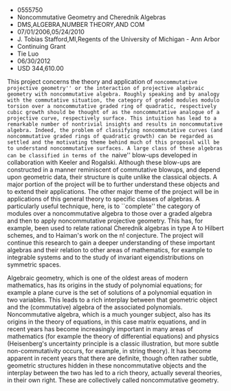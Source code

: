 
* 0555750
* Noncommutative Geometry and Cherednik Algebras
* DMS,ALGEBRA,NUMBER THEORY,AND COM
* 07/01/2006,05/24/2010
* J. Tobias Stafford,MI,Regents of the University of Michigan - Ann Arbor
* Continuing Grant
* Tie Luo
* 06/30/2012
* USD 344,610.00

This project concerns the theory and application of ``noncommutative projective
geometry'' or the interaction of projective algebraic geometry with
noncommutative algebra. Roughly speaking and by analogy with the commutative
situation, the category of graded modules modulo torsion over a noncommutative
graded ring of quadratic, respectively cubic growth should be thought of as the
noncommutative analogue of a projective curve, respectively surface. This
intuition has lead to a remarkable number of nontrivial insights and results in
noncommutative algebra. Indeed, the problem of classifying noncommutative curves
(and noncommutative graded rings of quadratic growth) can be regarded as settled
and the motivating theme behind much of this proposal will be to understand
noncommutative surfaces. A large class of these algebras can be classified in
terms of the ``naive'' blow-ups developed in collaboration with Keeler and
Rogalski. Although these blow-ups are constructed in a manner reminiscent of
commutative blowups, and depend upon geometric data, their structure is quite
unlike the classical objects. A major portion of the project will be to further
understand these objects and to extend their applications. The other major theme
of the project will be in applications of this general theory to specific
classes of algebras. A particularly useful technique, here, is to ``complete''
the category of modules over a noncommutative algebra to those over a graded
algebra and then to apply noncommutative projective geometry. This has, for
example, been used to relate rational Cherednik algebras in type A to Hilbert
schemes, and to Haiman's work on the n! conjecture. The project will continue
this research to gain a deeper understanding of these important algebras and
their relation to other areas of mathematics, for example to integrable systems
and to the study of invariant eigendistributions on symmetric spaces.

Algebraic geometry, which is one of the oldest areas of modern mathematics, has
its origins in the study of polynomial equations; for example a plane curve is
the set of solutions of a polynomial equation in two variables. This leads to a
rich interplay between that geometric object and the (commutative) algebra of
the associated polynomials. Noncommutative algebra, which is a much younger
subject, also has its origins in the theory of equations, in this case matrix
equations, and in recent years has become increasingly important in many areas
of mathematics (for example the theory of differential equations) and physics
(Heisenberg's uncertainty principle is a classic illustration, but more subtle
non-commutativity occurs, for example, in string theory). It has become apparent
in recent years that there are definite, though often rather subtle, geometric
structures hidden in these noncommutative objects and the interplay between the
two has led to a rich theory, actually several theories, in their own right.
These are collectively called noncommutative geometry.
